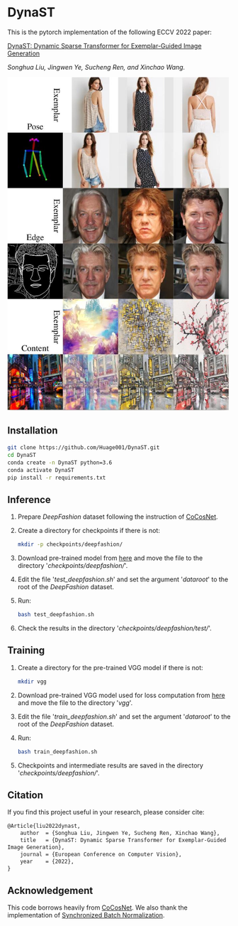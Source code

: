 # DynaST

This is the pytorch implementation of the following ECCV 2022 paper:

[DynaST: Dynamic Sparse Transformer for Exemplar-Guided Image Generation](https://arxiv.org/abs/2207.06124)

*Songhua Liu, Jingwen Ye, Sucheng Ren, and Xinchao Wang.*

<img src="https://github.com/Huage001/DynaST/blob/main/teaser.jpg" width="500px"/>

## Installation

```bash
git clone https://github.com/Huage001/DynaST.git
cd DynaST
conda create -n DynaST python=3.6
conda activate DynaST
pip install -r requirements.txt
```

## Inference

1. Prepare *DeepFashion* dataset following the instruction of [CoCosNet](https://github.com/microsoft/CoCosNet).

2. Create a directory for checkpoints if there is not:

   ```bash
   mkdir -p checkpoints/deepfashion/
   ```

3. Download pre-trained model from [here](https://drive.google.com/file/d/1UJ9xsQBBWZEXOz-jizerR4Qjo7n1kYmy/view?usp=sharing) and move the file to the directory '*checkpoints/deepfashion/*'.

4. Edit the file '*test_deepfashion.sh*' and set the argument '*dataroot*' to the root of the *DeepFashion* dataset.

5. Run:

   ```bash
   bash test_deepfashion.sh
   ```

6. Check the results in the directory '*checkpoints/deepfashion/test/*'.

## Training

1. Create a directory for the pre-trained VGG model if there is not:

   ```bash
   mkdir vgg
   ```

2. Download pre-trained VGG model used for loss computation from [here](https://drive.google.com/file/d/1xc7CBEsn45a3Pc3K9Tfh5wxKOx2LyC41/view?usp=sharing) and move the file to the directory '*vgg*'.

3. Edit the file '*train_deepfashion.sh*' and set the argument '*dataroot*' to the root of the *DeepFashion* dataset.

4. Run:

   ```bash
   bash train_deepfashion.sh
   ```

5. Checkpoints and intermediate results are saved in the directory '*checkpoints/deepfashion/*'.

## Citation

If you find this project useful in your research, please consider cite:

```
@Article{liu2022dynast,
    author  = {Songhua Liu, Jingwen Ye, Sucheng Ren, Xinchao Wang},
    title   = {DynaST: Dynamic Sparse Transformer for Exemplar-Guided Image Generation},
    journal = {European Conference on Computer Vision},
    year    = {2022},
}
```

## Acknowledgement

This code borrows heavily from [CoCosNet](https://github.com/microsoft/CoCosNet). We also thank the implementation of [Synchronized Batch Normalization](https://github.com/vacancy/Synchronized-BatchNorm-PyTorch).
